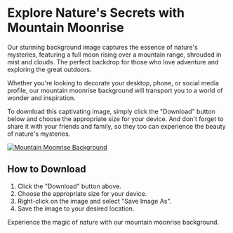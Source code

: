 <!--font:Montserrat-->

# Explore Nature's Secrets with Mountain Moonrise

Our stunning background image captures the essence of nature's mysteries, featuring a full moon rising over a mountain range, shrouded in mist and clouds. The perfect backdrop for those who love adventure and exploring the great outdoors.

Whether you're looking to decorate your desktop, phone, or social media profile, our mountain moonrise background will transport you to a world of wonder and inspiration.

To download this captivating image, simply click the "Download" button below and choose the appropriate size for your device. And don't forget to share it with your friends and family, so they too can experience the beauty of nature's mysteries.

[![Mountain Moonrise Background](https://example.com/mountain-moonrise-background.jpg)](https://example.com/download/mountain-moonrise-background.jpg)

## How to Download

1. Click the "Download" button above.
2. Choose the appropriate size for your device.
3. Right-click on the image and select "Save Image As".
4. Save the image to your desired location.

Experience the magic of nature with our mountain moonrise background.

<!--

Write me markdown content of website with wallpaper:

"A photograph of a full moon rising over a mountain range, with mist and clouds adding to the sense of mystery."

The header of the page should not be copy of the text but rather a real content of the website which is using this wallpaper.


---


# Mountain Moonrise Wallpaper

Decorate your desktop or phone with this stunning photograph of a full moon rising over a mountain range. The mist and clouds in the background add to the sense of mystery, making it the perfect wallpaper for those who love nature and adventure.

To download this wallpaper, simply click the "Download" button below and choose the appropriate size for your device. And don't forget to share it with your friends and family!

[![Mountain Moonrise Wallpaper](https://example.com/mountain-moonrise-wallpaper.jpg)](https://example.com/download/mountain-moonrise-wallpaper.jpg)

## How to Download

1. Click the "Download" button above.
2. Choose the appropriate size for your device.
3. Right-click on the image and select "Save Image As".
4. Save the image to your desired location.

Enjoy your new wallpaper!


---


Heading should not include word "wallpaper". The website should not be about the wallpaper itself, wallpaper is just a related background, rewrite whole content.


---


# Explore the Mysteries of Nature with our Mountain Moonrise Background

Our stunning background image captures the essence of nature's mysteries, featuring a full moon rising over a mountain range, shrouded in mist and clouds. The perfect backdrop for those who love adventure and exploring the great outdoors.

Whether you're looking to decorate your desktop, phone, or social media profile, our mountain moonrise background will transport you to a world of wonder and inspiration.

To download this captivating image, simply click the "Download" button below and choose the appropriate size for your device. And don't forget to share it with your friends and family, so they too can experience the beauty of nature's mysteries.

[![Mountain Moonrise Background](https://example.com/mountain-moonrise-background.jpg)](https://example.com/download/mountain-moonrise-background.jpg)

## How to Download

1. Click the "Download" button above.
2. Choose the appropriate size for your device.
3. Right-click on the image and select "Save Image As".
4. Save the image to your desired location.

Experience the magic of nature with our mountain moonrise background.


---


Write me a Google font which is best fitting for the website.

Pick from the list:
- Lato
- Barlow Condensed
- Playfair Display
- Orbitron
- Futura
- IBM Plex Sans
- Cabin
- Dancing Script
- Creepster
- Roboto
- Cinzel Decorative
- Poppins
- Montserrat
- Lobster
- Open Sans
- Cormorant Garamond
- Raleway
- Alegreya
- Inter
- Cinzel
- Great Vibes
- Exo 2


Write just the font name nothing else.


---


Montserrat

-->

